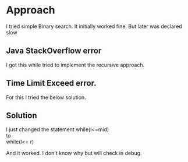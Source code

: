 # Approach

I tried simple Binary search.
It initially worked fine.
But later was declared slow

## Java StackOverflow error

I got this while tried to implement the recursive approach.  

## Time Limit Exceed error.

For this I tried the below solution.  

## Solution

I just changed the statement
while(l<=mid)  
to  
while(l<= r)  

And it worked.
I don't know why but will check in debug.  
